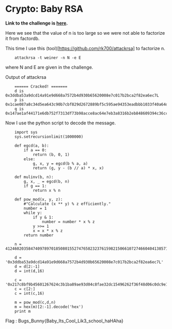 # Crypto: Baby RSA

**Link to the challenge is [here](http://www.bugsbunnyctf.me/challenges).**

Here we see that the value of n is too large so we were not able to factorize it from factordb.

This time I use this (tool)[https://github.com/rk700/attackrsa] to factorize n.

```
    attackrsa -t weiner -n N -e E

```

where N and E are given in the challenge.

Output of attackrsa

```
    ====== Cracked! =======
    d is 0x3ddba53a9dcd14a91e9d668a7572b4d930b65620008e7c017b2bca2f82ea6ec7L
    p is 0x1cae087a8c34d5ea643c90b7cbf829d2672889bf5c595ae94353eadbbb1033f40a64d7ef0f7683b55e9409d59a073f6503b2843fd8b3f39d21d952a385430ab19
    q is 0x147ae1af44171e6db752f7313df73b98acce8ac64e7eb3a8316b2eb848609394c36ccf66c0640a84adae3b55a095d82d8a20fb41dc4009176eb7effe24dfa5e17

```

Now I use the python script to decode the message.

```
    import sys
    sys.setrecursionlimit(1000000)

    def egcd(a, b):
        if a == 0:
            return (b, 0, 1)
        else:
            g, x, y = egcd(b % a, a)
            return (g, y - (b // a) * x, x)

    def mulinv(b, n):
        g, x, _ = egcd(b, n)
        if g == 1:
            return x % n

    def pow_mod(x, y, z):
        #"Calculate (x ** y) % z efficiently."
        number = 1
        while y:
            if y & 1:
                number = number * x % z
            y >>= 1
            x = x * x % z
        return number

    n = 412460203584740978970185080155274765823237615982150661072746604041385717906706098256415230390148737678989448404730885157667896599397615737297545930957425615121654272472589331747646564634264520011009284080299605233265170506809736069720838542498970453928922703911186788239628906189362646418960560442406497717567

    d = '0x3ddba53a9dcd14a91e9d668a7572b4d930b65620008e7c017b2bca2f82ea6ec7L'
    d = d[2:-1]
    d = int(d,16)

    c = '0x217c8bf9b45601267624c3b1ba89ae93d04c8fae32dc15496262f36f48d06c0dc9e178a77b77a33708dcbe1fcd55ea9eb636fe5684c2f0f08df3389f47b36a128636671eba300491c829ed1e252b1bb4dbb3b93bc46d98a10bb5d55347752052ab45e143fd46799be1d06ac3ff7e8b1eb181dfbba8dfac3910202fd0b9a25befe'
    c = c[2:]
    c = int(c,16)

    m = pow_mod(c,d,n)
    m = hex(m)[2:-1].decode('hex')
    print m

```

Flag : Bugs_Bunny{Baby_Its_Cool_Lik3_school_haHAha}